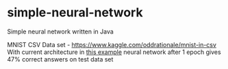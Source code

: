 # simple-neural-network
Simple neural network written in Java

MNIST CSV Data set - https://www.kaggle.com/oddrationale/mnist-in-csv
With current architecture in [this example](/src/ru/vladefined/examples/NumberRecognition.java) neural network after 1 epoch gives 47% correct answers on test data set

